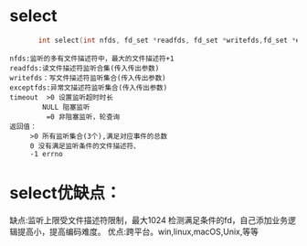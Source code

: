 # select
```c
       int select(int nfds, fd_set *readfds, fd_set *writefds,fd_set *exceptfds, struct timeval *timeout);
```
```
nfds:监听的多有文件描述符中，最大的文件描述符+1
readfds:读文件描述符监听合集(传入传出参数)
writefds：写文件描述符监听集合(传入传出参数)
exceptfds:异常文描述符监听集合(传入传出参数)
timeout  >0 设置监听超时时长
        NULL 阻塞监听
         =0 非阻塞监听，轮查询
返回值：
     >0 所有监听集合(3个),满足对应事件的总数
     0 没有满足监听条件的文件描述符、
     -1 errno
```
# select优缺点：
缺点:监听上限受文件描述符限制，最大1024
    检测满足条件的fd，自己添加业务逻辑提高小，提高编码难度。
优点:跨平台。win,linux,macOS,Unix,等等